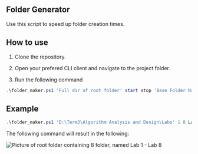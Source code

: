 ## Folder Generator 

Use this script to speed up folder creation times.


## How to use

1. Clone the repository.

2. Open your prefered CLI client and navigate to the project folder.

3. Run the following command

```ps1
.\folder_maker.ps1 'Full dir of root folder' start stop 'Base Folder Name'
```



## Example
```ps1
.\folder_maker.ps1 'D:\Term3\Algorithm Analysis and Design\Labs' 1 8 Lab
```
The following command will result in the following:

![Picture of root folder containing 8 folder, named Lab 1 - Lab 8](https://github.com/partrima/folder-gen-script/blob/main/folder-output-example.jpg)
